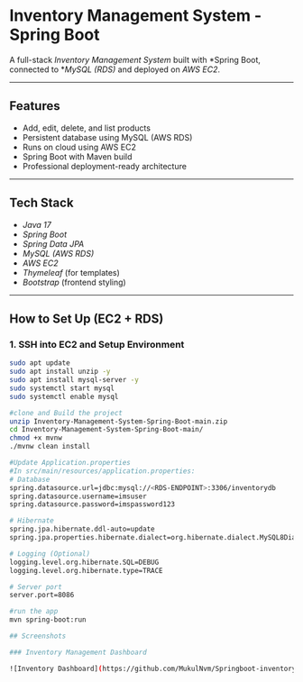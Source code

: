 # Inventory Management System - Spring Boot

A full-stack *Inventory Management System* built with *Spring Boot, connected to **MySQL (RDS)* and deployed on *AWS EC2*.

---

## Features

- Add, edit, delete, and list products
- Persistent database using MySQL (AWS RDS)
- Runs on cloud using AWS EC2
- Spring Boot with Maven build
- Professional deployment-ready architecture

---

## Tech Stack

- *Java 17*
- *Spring Boot*
- *Spring Data JPA*
- *MySQL (AWS RDS)*
- *AWS EC2*
- *Thymeleaf* (for templates)
- *Bootstrap* (frontend styling)

---

## How to Set Up (EC2 + RDS)

### 1. SSH into EC2 and Setup Environment
```bash
sudo apt update
sudo apt install unzip -y
sudo apt install mysql-server -y
sudo systemctl start mysql
sudo systemctl enable mysql

#clone and Build the project
unzip Inventory-Management-System-Spring-Boot-main.zip
cd Inventory-Management-System-Spring-Boot-main/
chmod +x mvnw
./mvnw clean install

#Update Application.properties
#In src/main/resources/application.properties:
# Database
spring.datasource.url=jdbc:mysql://<RDS-ENDPOINT>:3306/inventorydb
spring.datasource.username=imsuser
spring.datasource.password=imspassword123

# Hibernate
spring.jpa.hibernate.ddl-auto=update
spring.jpa.properties.hibernate.dialect=org.hibernate.dialect.MySQL8Dialect

# Logging (Optional)
logging.level.org.hibernate.SQL=DEBUG
logging.level.org.hibernate.type=TRACE

# Server port
server.port=8086

#run the app
mvn spring-boot:run

## Screenshots

### Inventory Management Dashboard

![Inventory Dashboard](https://github.com/MukulNvm/Springboot-inventory-system/blob/b307a8ba1c78646926b387151719eb87f58bd6bd/Inventory.png.png)



